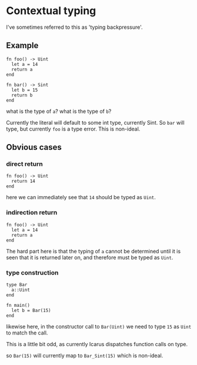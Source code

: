 Contextual typing
=================

I've sometimes referred to this as 'typing backpressure'.

Example
--------------

    fn foo() -> Uint
      let a = 14
      return a
    end

    fn bar() -> Sint
      let b = 15
      return b
    end

what is the type of `a`?
what is the type of `b`?

Currently the literal will default to some int type, currently Sint.
So `bar` will type, but currently `foo` is a type error.
This is non-ideal.


Obvious cases
------------


### direct return

    fn foo() -> Uint
      return 14
    end

here we can immediately see that `14` should be typed as `Uint`.


### indirection return

    fn foo() -> Uint
      let a = 14
      return a
    end

The hard part here is that the typing of `a` cannot be determined until it is
seen that it is returned later on, and therefore must be typed as `Uint`.


### type construction

    type Bar
      a::Uint
    end

    fn main()
      let b = Bar(15)
    end

likewise here, in the constructor call to `Bar(Uint)` we need to type `15`
as `Uint` to match the call.

This is a little bit odd, as currently Icarus dispatches function calls on type.

so `Bar(15)` will currently map to `Bar_Sint(15)` which is non-ideal.


